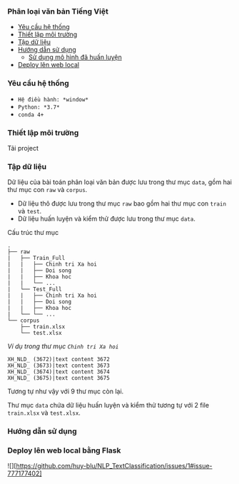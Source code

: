 ### Phân loại văn bản Tiếng Việt
- [Yêu cầu hệ thống](#1)
- [Thiết lập môi trường](#2)
- [Tập dữ liệu](#3)
- [Hướng dẫn sử dụng](#4)
  - [Sử dụng mô hình đã huấn luyện](#5)
- [Deploy lên web local](#6)



### Yêu cầu hệ thống
- `Hệ điều hành: *window*`
- `Python: *3.7*`
- `conda 4+`

### Thiết lập môi trường
Tải project 

### Tập dữ liệu

Dữ liệu của bài toán phân loại văn bản được lưu trong thư mục `data`, gồm hai thư mục con `raw` và `corpus`.

* Dữ liệu thô được lưu trong thư mục `raw` bao gồm hai thư mục con `train` và `test`.
* Dữ liệu huấn luyện và kiểm thử được lưu trong thư mục `data`.

Cấu trúc thư mục

```
.
├── raw
|   ├── Train_Full
|   |   ├── Chinh tri Xa hoi
|   |   ├── Doi song
|   |   ├── Khoa hoc
|   |   └── ...
|   └── Test_Full
|   |   ├── Chinh tri Xa hoi
|   |   ├── Doi song
|   |   ├── Khoa hoc
|   └── └── ...
└── corpus
    ├── train.xlsx
    └── test.xlsx
```
*Ví dụ trong thư mục `Chinh tri Xa hoi`*
```
XH_NLD_ (3672)|text content 3672
XH_NLD_ (3673)|text content 3673
XH_NLD_ (3674)|text content 3674
XH_NLD_ (3675)|text content 3675
```
Tương tự như vậy với 9 thư mục còn lại.

Thư mục `data` chứa dữ liệu huấn luyện và kiểm thử tương tự với 2 file `train.xlsx` và `test.xlsx`.

### Hướng dẫn sử dụng

### Deploy lên web local bằng Flask
![][https://github.com/huy-blu/NLP_TextClassification/issues/1#issue-777177402]















